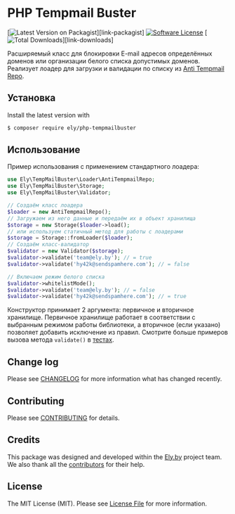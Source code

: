 # PHP Tempmail Buster

[![Latest Version on Packagist][ico-version]][link-packagist]
[![Software License][ico-license]](LICENSE.md)
[![Total Downloads][ico-downloads]][link-downloads]

Расширяемый класс для блокировки E-mail адресов определённых доменов или организации белого списка допустимых доменов.
Реализует лоадер для загрузки и валидации по списку из [Anti Tempmail Repo](https://github.com/elyby/anti-tempmail-repo).

## Установка

Install the latest version with

```sh
$ composer require ely/php-tempmailbuster
```

## Использование

Пример использования с применением стандартного лоадера:

```php
use Ely\TempMailBuster\Loader\AntiTempmailRepo;
use Ely\TempMailBuster\Storage;
use Ely\TempMailBuster\Validator;

// Создаём класс лоадера
$loader = new AntiTempmailRepo();
// Загружаем из него данные и передаём их в объект хранилища
$storage = new Storage($loader->load();
// или используем статичный метод для работы с лоадерами
$storage = Storage::fromLoader($loader);
// Создаём класс-валидатор
$validator = new Validator($storage);
$validator->validate('team@ely.by'); // = true
$validator->validate('hy42k@sendspamhere.com'); // = false

// Включаем режим белого списка
$validator->whitelistMode();
$validator->validate('team@ely.by'); // = false
$validator->validate('hy42k@sendspamhere.com'); // = true
```

Конструктор принимает 2 аргумента: первичное и вторичное хранилище. Первичное хранилище работает в соответствии с
выбранным режимом работы библиотеки, а вторичное (если указано) позволяет добавить исключение из правил. Смотрите
больше примеров вызова метода `validate()` в [тестах](tests/ValidatorTest.php).

## Change log

Please see [CHANGELOG](CHANGELOG.md) for more information what has changed recently.

## Contributing

Please see [CONTRIBUTING](CONTRIBUTING.md) for details.

## Credits

This package was designed and developed within the [Ely.by](http://ely.by) project team. We also thank all the
[contributors](link-contributors) for their help.

## License

The MIT License (MIT). Please see [License File](LICENSE.md) for more information.

[ico-version]: https://img.shields.io/packagist/v/ely/php-tempmailbuster.svg?style=flat-square
[ico-license]: https://img.shields.io/badge/license-MIT-brightgreen.svg?style=flat-square
[ico-downloads]: https://img.shields.io/packagist/dt/ely/php-tempmailbuster.svg?style=flat-square

[link-author]: https://github.com/ErickSkrauch
[link-contributors]: ../../contributors
